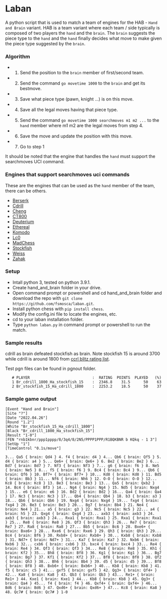 # Laban
A python script that is used to match a team of engines for the HAB - `Hand and Brain` variant. HAB is a team variant where each team / side typically is composed of two players the `hand` and the `brain`. The `brain` suggests the piece type to the `hand` and the `hand` finally decides what move to make given the piece type suggested by the `brain`.

### Algorithm
* 1. Send the position to the `brain` member of first/second team.
* 2. Send the command `go movetime 1000` to the `brain` and get its bestmove.
* 3. Save what piece type (pawn, knight ...) is on this move.
* 4. Save all the legal moves having that piece type.
* 5. Send the command `go movetime 1000 searchmoves m1 m2 ...` to the `hand` member where m1 m2 are the legal moves from step 4.
* 6. Save the move and update the position with this move.
* 7. Go to step 1

It should be noted that the engine that handles the `hand` must support the searchmoves UCI command.

### Engines that support searchmoves uci commands
These are the engines that can be used as the `hand` member of the team, there can be others.

* [Berserk](https://github.com/jhonnold/berserk/releases)
* [Cdrill](https://sites.google.com/view/cdrill/download)
* [Cheng](https://github.com/kmar/cheng4/releases)
* [CT800](https://www.ct800.net/download.htm)
* [Deuterium](https://sites.google.com/view/deuterium-chess/download/engines/chess)  
* [Ethereal](https://github.com/AndyGrant/Ethereal/releases)
* [Komodo](https://komodochess.com/)
* [Lc0](https://github.com/LeelaChessZero/lc0/releases)
* [MadChess](https://www.madchess.net/downloads/)
* [Stockfish](https://stockfishchess.org/download/)
* [Weiss](https://github.com/TerjeKir/weiss/releases)
* [Zahak](https://github.com/amanjpro/zahak/releases)

### Setup
* Intall python 3, tested on python 3.9.1.
* Create hand_and_brain folder in your drive.
* Open command prompt or powershell and cd hand_and_brain folder and download the repo with `git clone https://github.com/fsmosca/laban.git`.
* Install python chess with `pip install chess`.
* Modify the config.ini file to locate the engines, etc.
* cd to your laban installation folder.
* Type `python laban.py` in command prompt or powershell to run the match.

### Sample results

cdrill as brain defeated stockfish as brain. Note stockfish 15 is around 3700 while cdrill is around 1800 from [ccrl blitz rating list](https://ccrl.chessdom.com/ccrl/404/rating_list_all.html).

Test pgn files can be found in pgnout folder.

```
   # PLAYER                            :  RATING  POINTS  PLAYED   (%)
   1 Br_cdrill_1800_Ha_stockfish_15    :  2346.8    31.5      50    63
   2 Br_stockfish_15_Ha_cdrill_1800    :  2253.2    18.5      50    37
```

### Sample game output

```
[Event "Hand and Brain"]
[Site "?"]
[Date "2022.04.26"]
[Round "1.2"]
[White "Br_stockfish_15_Ha_cdrill_1800"]
[Black "Br_cdrill_1800_Ha_stockfish_15"]
[Result "1-0"]
[FEN "rnb1kbnr/ppp1pppp/8/3q4/8/2N5/PPPP1PPP/R1BQKBNR b KQkq - 1 3"]
[SetUp "1"]
[TimeControl "0.1s/move"]

3... Qa5 { brain: Qd4 } 4. f4 { brain: d4 } 4... Qb6 { brain: Qf5 } 5. d4 { brain: a4 } 5... Qe6+ { brain: Qe6+ } 6. Be2 { brain: Be2 } 6... Bd7 { brain: Bd7 } 7. Nf3 { brain: Nf3 } 7... g6 { brain: f6 } 8. Ne5 { brain: Ne5 } 8... f5 { brain: f6 } 9. Bc4 { brain: Bc4 } 9... Qb6 { brain: Qf6 } 10. Bf7+ { brain: Bf7+ } 10... Kd8 { brain: Kd8 } 11. Bd5 { brain: Bb3 } 11... Nf6 { brain: Nh6 } 12. O-O { brain: O-O } 12... Kc8 { brain: Kc8 } 13. Be3 { brain: Be3 } 13... Qa5 { brain: Qxb2 } 14. Bc4 { brain: Bf3 } 14... Ng4 { brain: Ng4 } 15. Nd5 { brain: Nxg4 } 15... e6 { brain: e6 } 16. Bd2 { brain: Bd2 } 16... Qa4 { brain: Qa4 } 17. Nc3 { brain: Nc3 } 17... Qb4 { brain: Qb4 } 18. b3 { brain: a3 } 18... Qb6 { brain: Qb6 } 19. Nxg4 { brain: Nxg4 } 19... fxg4 { brain: fxg4 } 20. Be3 { brain: Be3 } 20... Bg7 { brain: Bb4 } 21. Ne4 { brain: Ne4 } 21... a5 { brain: g3 } 22. Nc5 { brain: Nc5 } 22... a4 { brain: h5 } 23. Qxg4 { brain: Qxg4 } 23... axb3 { brain: axb3 } 24. axb3 { brain: axb3 } 24... Rxa1 { brain: Rxa1 } 25. Rxa1 { brain: Rxa1 } 25... Re8 { brain: Re8 } 26. Qf3 { brain: Qh3 } 26... Re7 { brain: Re7 } 27. Ra8 { brain: Ra8 } 27... Bb5 { brain: Bc6 } 28. Bxe6+ { brain: Bxe6+ } 28... Rxe6 { brain: Rxe6 } 29. Qh3 { brain: Qh3 } 29... Bc4 { brain: Bf6 } 30. Rxb8+ { brain: Rxb8+ } 30... Kxb8 { brain: Kxb8 } 31. Nd7+ { brain: Nd7+ } 31... Ka7 { brain: Ka7 } 32. Nxb6 { brain: Nxb6 } 32... cxb6 { brain: cxb6 } 33. bxc4 { brain: bxc4 } 33... Re4 { brain: Re4 } 34. Qf3 { brain: Qf3 } 34... Re8 { brain: Re8 } 35. Kh1 { brain: Kf2 } 35... Bh8 { brain: Bf8 } 36. Kg1 { brain: Kg1 } 36... Bg7 { brain: Bg7 } 37. Kf1 { brain: Kf2 } 37... Bf8 { brain: Bf8 } 38. Qf2 { brain: Qh3 } 38... Bh6 { brain: Bb4 } 39. d5 { brain: d5 } 39... Bf8 { brain: Bf8 } 40. Bxb6+ { brain: Bxb6+ } 40... Kb8 { brain: Kb8 } 41. f5 { brain: c5 } 41... gxf5 { brain: gxf5 } 42. Qg3+ { brain: Qf4+ } 42... Ka8 { brain: Ka8 } 43. Qb3 { brain: Qb3 } 43... Re1+ { brain: Re1+ } 44. Kxe1 { brain: Kxe1 } 44... Kb8 { brain: Kb8 } 45. Qg3+ { brain: Qa4 } 45... f4 { brain: f4 } 46. Qxf4+ { brain: Qxf4+ } 46... Bd6 { brain: Bd6 } 47. Qxd6+ { brain: Qxd6+ } 47... Kc8 { brain: Ka8 } 48. Qc7# { brain: Qc7# } 1-0
```
